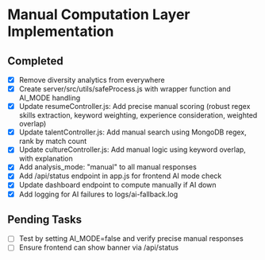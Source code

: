 # Manual Computation Layer Implementation

## Completed
- [x] Remove diversity analytics from everywhere
- [x] Create server/src/utils/safeProcess.js with wrapper function and AI_MODE handling
- [x] Update resumeController.js: Add precise manual scoring (robust regex skills extraction, keyword weighting, experience consideration, weighted overlap)
- [x] Update talentController.js: Add manual search using MongoDB regex, rank by match count
- [x] Update cultureController.js: Add manual logic using keyword overlap, with explanation
- [x] Add analysis_mode: "manual" to all manual responses
- [x] Add /api/status endpoint in app.js for frontend AI mode check
- [x] Update dashboard endpoint to compute manually if AI down
- [x] Add logging for AI failures to logs/ai-fallback.log

## Pending Tasks
- [ ] Test by setting AI_MODE=false and verify precise manual responses
- [ ] Ensure frontend can show banner via /api/status
